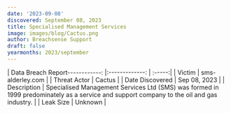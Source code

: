 ```yaml
---
date: '2023-09-08'
discovered: September 08, 2023
title: Specialised Management Services
image: images/blog/Cactus.png
author: Breachsense Support
draft: false
yearmonths: 2023/september
---
```


| Data Breach Report------------:     |:-------------:    | :-----:|
| Victim      | sms-alderley.com      | 
| Threat Actor      | Cactus      | 
| Date Discovered      | Sep 08, 2023      | 
| Description      | Specialised Management Services Ltd (SMS) was formed in 1999 predominately as a service and support company to the oil and gas industry.      | 
| Leak Size      | Unknown      | 

